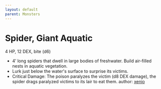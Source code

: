 ```yaml
---
layout: default
parent: Monsters
---
```

# Spider, Giant Aquatic
4 HP, 12 DEX, bite (d6)
-   4’ long spiders that dwell in large bodies of freshwater. Build
    air-filled nests in aquatic vegetation.
-   Lurk just below the water's surface to surprise its victims.
-   Critical Damage: The poison paralyzes the victim (d8 DEX damage),
    the spider drags paralyzed victims to its lair to eat them.
author: [xenio](https://xenioinabottle.blogspot.com)
